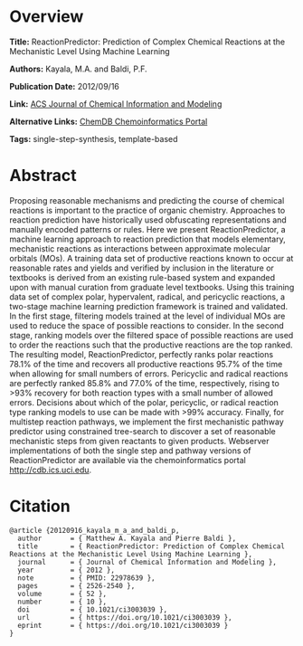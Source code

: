 # Overview
**Title:**
ReactionPredictor: Prediction of Complex Chemical Reactions at the Mechanistic Level Using Machine Learning

**Authors:**
Kayala, M.A. and Baldi, P.F.

**Publication Date:**
2012/09/16

**Link:**
[ACS Journal of Chemical Information and Modeling](https://pubs.acs.org/doi/10.1021/ci3003039)

**Alternative Links:**
[ChemDB Chemoinformatics Portal](https://cdb.ics.uci.edu)

**Tags:**
single-step-synthesis, template-based


# Abstract
Proposing reasonable mechanisms and predicting the course of chemical reactions is important to the practice of organic chemistry.
Approaches to reaction prediction have historically used obfuscating representations and manually encoded patterns or rules.
Here we present ReactionPredictor, a machine learning approach to reaction prediction that models elementary, mechanistic reactions as interactions between approximate molecular orbitals (MOs).
A training data set of productive reactions known to occur at reasonable rates and yields and verified by inclusion in the literature or textbooks is derived from an existing rule-based system and expanded upon with manual curation from graduate level textbooks.
Using this training data set of complex polar, hypervalent, radical, and pericyclic reactions, a two-stage machine learning prediction framework is trained and validated.
In the first stage, filtering models trained at the level of individual MOs are used to reduce the space of possible reactions to consider.
In the second stage, ranking models over the filtered space of possible reactions are used to order the reactions such that the productive reactions are the top ranked.
The resulting model, ReactionPredictor, perfectly ranks polar reactions 78.1% of the time and recovers all productive reactions 95.7% of the time when allowing for small numbers of errors.
Pericyclic and radical reactions are perfectly ranked 85.8% and 77.0% of the time, respectively, rising to >93% recovery for both reaction types with a small number of allowed errors.
Decisions about which of the polar, pericyclic, or radical reaction type ranking models to use can be made with >99% accuracy.
Finally, for multistep reaction pathways, we implement the first mechanistic pathway predictor using constrained tree-search to discover a set of reasonable mechanistic steps from given reactants to given products.
Webserver implementations of both the single step and pathway versions of ReactionPredictor are available via the chemoinformatics portal http://cdb.ics.uci.edu.


# Citation
```
@article {20120916_kayala_m_a_and_baldi_p,
  author       = { Matthew A. Kayala and Pierre Baldi },
  title        = { ReactionPredictor: Prediction of Complex Chemical Reactions at the Mechanistic Level Using Machine Learning },
  journal      = { Journal of Chemical Information and Modeling },
  year         = { 2012 },
  note         = { PMID: 22978639 },
  pages        = { 2526-2540 },
  volume       = { 52 },
  number       = { 10 },
  doi          = { 10.1021/ci3003039 },
  url          = { https://doi.org/10.1021/ci3003039 },
  eprint       = { https://doi.org/10.1021/ci3003039 }
}
```
